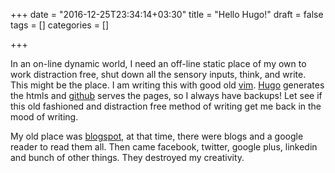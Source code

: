 +++
date = "2016-12-25T23:34:14+03:30"
title = "Hello Hugo!"
draft = false
tags = []
categories = []

+++

In an on-line dynamic world, 
I need an off-line static place of my own to work distraction free, 
shut down all the sensory inputs, think, and write.
This might be the place. 
I am writing this with good old [vim](http://www.vim.org). 
[Hugo](https://gohugo.io) generates the htmls and [github](https:/github.com) serves the pages, so I always have backups!
Let see if this old fashioned and distraction free method of writing get me back in the mood of writing.
<!--more-->

My old place was [blogspot](https://pnoq.blogspot.com), at that time, there were blogs and a google reader to read them all. 
Then came facebook, twitter, google plus, linkedin and bunch of other things. 
They destroyed my creativity. 


